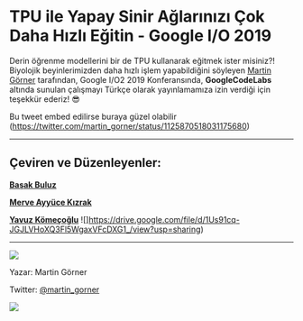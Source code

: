 # TPU ile Yapay Sinir Ağlarınızı Çok Daha Hızlı Eğitin - Google I/O 2019 


Derin öğrenme modellerini bir de TPU kullanarak eğitmek ister misiniz?! Biyolojik beyinlerimizden daha hızlı işlem yapabildiğini söyleyen [Martin Görner](https://twitter.com/martin_gorner) tarafından, Google I/O2 2019 Konferansında, **GoogleCodeLabs** altında sunulan çalışmayı Türkçe olarak yayınlamamıza izin verdiği için teşekkür ederiz! :sunglasses:

Bu tweet embed edilirse buraya güzel olabilir (https://twitter.com/martin_gorner/status/1125870518031175680)

---

## Çeviren ve Düzenleyenler:

**[Başak Buluz]()**

**[Merve Ayyüce Kızrak]()**

**[Yavuz Kömeçoğlu]()**
![]https://drive.google.com/file/d/1Us91cq-JGJLVHoXQ3Fl5WgaxVFcDXG1_/view?usp=sharing)

---

![](https://codelabs.developers.google.com/codelabs/keras-flowers-data/img/1dd39cb813f337e2.jpeg)

Yazar: Martin Görner

Twitter: [@martin_gorner](https://twitter.com/martin_gorner)



![](https://pbs.twimg.com/profile_images/1103339571977248768/FtFnqC38_400x400.png)
